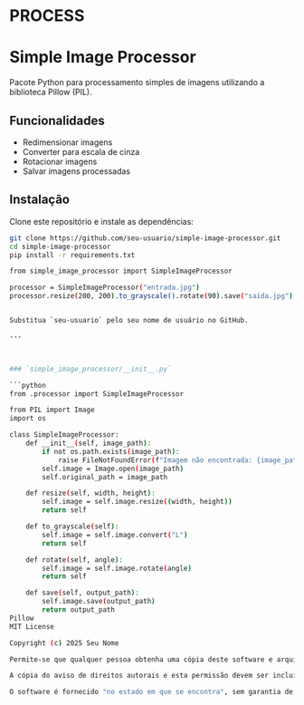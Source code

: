 # PROCESS
# Simple Image Processor

Pacote Python para processamento simples de imagens utilizando a biblioteca Pillow (PIL).

## Funcionalidades

- Redimensionar imagens
- Converter para escala de cinza
- Rotacionar imagens
- Salvar imagens processadas

## Instalação

Clone este repositório e instale as dependências:

```bash
git clone https://github.com/seu-usuario/simple-image-processor.git
cd simple-image-processor
pip install -r requirements.txt

from simple_image_processor import SimpleImageProcessor

processor = SimpleImageProcessor("entrada.jpg")
processor.resize(200, 200).to_grayscale().rotate(90).save("saida.jpg")


Substitua `seu-usuario` pelo seu nome de usuário no GitHub.

---



### `simple_image_processor/__init__.py`

```python
from .processor import SimpleImageProcessor

from PIL import Image
import os

class SimpleImageProcessor:
    def __init__(self, image_path):
        if not os.path.exists(image_path):
            raise FileNotFoundError(f"Imagem não encontrada: {image_path}")
        self.image = Image.open(image_path)
        self.original_path = image_path

    def resize(self, width, height):
        self.image = self.image.resize((width, height))
        return self

    def to_grayscale(self):
        self.image = self.image.convert("L")
        return self

    def rotate(self, angle):
        self.image = self.image.rotate(angle)
        return self

    def save(self, output_path):
        self.image.save(output_path)
        return output_path
Pillow
MIT License

Copyright (c) 2025 Seu Nome

Permite-se que qualquer pessoa obtenha uma cópia deste software e arquivos de documentação associados, para lidar com o software sem restrições, incluindo sem limitação os direitos de usar, copiar, modificar, mesclar, publicar, distribuir, sublicenciar e/ou vender cópias do software, e para permitir que as pessoas a quem o software é fornecido o façam, sujeito às seguintes condições:

A cópia do aviso de direitos autorais e esta permissão devem ser incluídas em todas as cópias ou partes substanciais do software.

O software é fornecido "no estado em que se encontra", sem garantia de qualquer tipo, expressa ou implícita, incluindo, mas não se limitando às garantias de comercialização, adequação a um propósito específico e não infração. Em nenhum caso os autores ou detentores dos direitos autorais serão responsáveis por qualquer reclamação, dano ou outra responsabilidade, seja em uma ação de contrato, ato ilícito ou de outra forma, decorrente de, fora de ou em conexão com o software ou o uso ou outros negócios no software.
